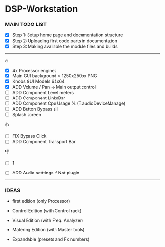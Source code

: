 # DSP-Workstation

### MAIN TODO LIST
- [x] Step 1: Setup home page and documentation structure
- [x] Step 2: Uploading first code parts in documentation
- [x] Step 3: Making available the module files and builds

---

:fire:

- [x] 4x Processor engines
- [x] Main GUI background > 1250x250px PNG
- [x] Knobs GUI Models 64x64
- [x] ADD Volume / Pan -> Main output control
- [ ] ADD Component Level meters
- [ ] ADD Component LinksBar
- [ ] ADD Component Cpu Usage % (T.audioDeviceManage)
- [ ] ADD Button Bypass all
- [ ] Splash screen

:+1:
- [ ] FIX Bypass Click
- [ ] ADD Component Transport Bar

:-1:
- [ ] 1
- [ ] ADD Audio setttings if Not plugin



---

### IDEAS

* first edition (only Processor)
* Control Edition (with Control rack)
* Visual Edition (with Freq. Analyzer)
* Matering Edition (with Master tools)

* Expandable (presets and Fx numbers)

